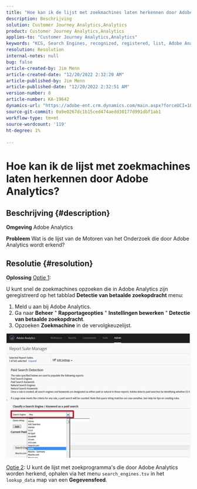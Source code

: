 ```yaml
---
title: "Hoe kan ik de lijst met zoekmachines laten herkennen door Adobe Analytics?"
description: Beschrijving
solution: Customer Journey Analytics,Analytics
product: Customer Journey Analytics,Analytics
applies-to: "Customer Journey Analytics,Analytics"
keywords: "KCS, Search Engines, recognized, registered, list, Adobe Analytics"
resolution: Resolution
internal-notes: null
bug: false
article-created-by: Jim Menn
article-created-date: "12/20/2022 2:32:28 AM"
article-published-by: Jim Menn
article-published-date: "12/20/2022 2:32:51 AM"
version-number: 8
article-number: KA-19642
dynamics-url: "https://adobe-ent.crm.dynamics.com/main.aspx?forceUCI=1&pagetype=entityrecord&etn=knowledgearticle&id=d9a38787-0e80-ed11-81ac-6045bd006704"
source-git-commit: 0a9e0267dc1b15ced474aedd30177d991dbf1ab1
workflow-type: tm+mt
source-wordcount: '119'
ht-degree: 1%

---
```


# Hoe kan ik de lijst met zoekmachines laten herkennen door Adobe Analytics?

## Beschrijving {#description}


<b>Omgeving</b>
Adobe Analytics

<b>Probleem</b>
Wat is de lijst van de Motoren van het Onderzoek die door Adobe Analytics wordt erkend?


## Resolutie {#resolution}


<b>Oplossing</b>
<u>Optie 1</u>:

U kunt snel de zoekmachines opzoeken die in Adobe Analytics zijn geregistreerd op het tabblad <b>Detectie van betaalde zoekopdracht</b> menu:

1. Meld u aan bij Adobe Analytics.
2. Ga naar <b>Beheer</b> &quot; <b>Rapportageopties</b> &quot; <b>Instellingen bewerken</b> &quot; <b>Detectie van betaalde zoekopdracht</b>.
3. Opzoeken <b>Zoekmachine</b> in de vervolgkeuzelijst.


![](assets/d35acf7a-a0e7-ec11-bb3c-000d3a3bd25c.png)

<u>Optie 2</u>: U kunt de lijst met zoekprogramma&#39;s die door Adobe Analytics worden herkend, ophalen via het menu `search_engines.tsv` in het `lookup_data` map van een <b>Gegevensfeed</b>.
